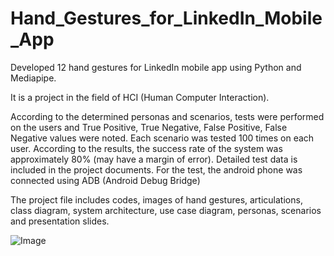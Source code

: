 # Hand_Gestures_for_LinkedIn_Mobile_App

Developed 12 hand gestures for LinkedIn mobile app using Python and Mediapipe.

It is a project in the field of HCI (Human Computer Interaction). 

According to the determined personas and scenarios, tests were performed on the users and True Positive, True Negative, False Positive, False Negative values ​​were noted. Each scenario was tested 100 times on each user. According to the results, the success rate of the system was approximately 80% (may have a margin of error). Detailed test data is included in the project documents. For the test, the android phone was connected using ADB (Android Debug Bridge)

The project file includes codes, images of hand gestures, articulations, class diagram, system architecture, use case diagram, personas, scenarios and presentation slides.

![Image](https://github.com/user-attachments/assets/54168a3f-1646-4e74-a331-643ea005b186)
